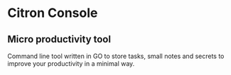 # Citron Console
## Micro productivity tool
Command line tool written in GO to store tasks, small notes and secrets to improve your productivity in a minimal way.
